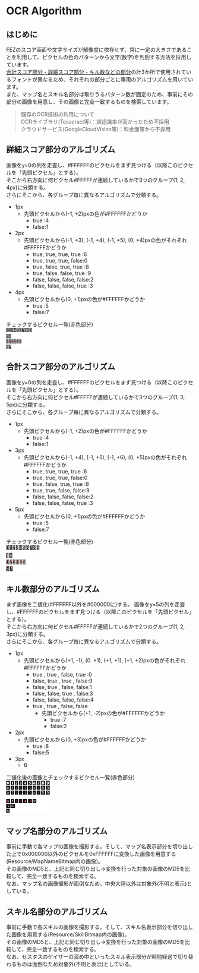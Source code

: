 # OCR Algorithm

## はじめに

FEZのスコア画面や文字サイズが解像度に依存せず、常に一定の大きさであることを利用して、ピクセルの色のパターンから文字(数字)を判別する方法を採用しています。  
[合計スコア部分・詳細スコア部分・キル数などの部分](./img/score_sample.png)の計3か所で使用されているフォントが異なるため、それぞれの部分ごとに専用のアルゴリズムを用いています。  
また、マップ名とスキル名部分は取りうるパターン数が固定のため、事前にその部分の画像を用意し、その画像と完全一致するものを検索しています。  

> 既存のOCR技術の利用について  
> OCRライブラリ(Tesseract等)：誤認識率が高かったため不採用  
> クラウドサービス(GoogleCloudVision等)：料金面等から不採用


## 詳細スコア部分のアルゴリズム

画像をy=0の列を走査し、#FFFFFFのピクセルをまず見つける（以降このピクセルを「先頭ピクセル」とする）。  
そこから右方向に何ピクセル#FFFFFが連続しているかで3つのグループ(1, 2, 4px)に分類する。  
さらにそこから、各グループ毎に異なるアルゴリズムで分類する。  

* 1px
	* 先頭ピクセルから(-1, +2)pxの色が#FFFFFFかどうか
		* true :4
		* false:1
* 2px
	* 先頭ピクセルから(-1, +3), (-1, +4), (-1, +5), (0, +4)pxの色がそれぞれ#FFFFFFかどうか
		* true,  true,  true,  true :6
		* true,  true,  true,  false:0
		* true,  false, true,  true :8
		* true,  false, false, true :9
		* false, false, false, false:2
		* false, false, false, true :3
* 4px
	* 先頭ピクセルから(0, +1)pxの色が#FFFFFFかどうか
		* true :5
		* false:7

チェックするピクセル一覧(赤色部分)  
![](img/DetailScore.png)


## 合計スコア部分のアルゴリズム

画像をy=0の列を走査し、#FFFFFFのピクセルをまず見つける（以降このピクセルを「先頭ピクセル」とする）。  
そこから右方向に何ピクセル#FFFFFが連続しているかで3つのグループ(1, 3, 5px)に分類する。  
さらにそこから、各グループ毎に異なるアルゴリズムで分類する。  

* 1px
	* 先頭ピクセルから(-1, +2)pxの色が#FFFFFFかどうか
		* true :4
		* false:1
* 3px
	* 先頭ピクセルから(-1, +4), (-1, +5), (-1, +6), (0, +5)pxの色がそれぞれ#FFFFFFかどうか
		* true,  true,  true,  true :6
		* true,  true,  true,  false:0
		* true,  false, true,  true :8
		* true,  true,  false, false:9
		* false, false, false, false:2
		* false, false, false, true :3
* 5px
	* 先頭ピクセルから(0, +1)pxの色が#FFFFFFかどうか
		* true :5
		* false:7

チェックするピクセル一覧(赤色部分)  
![](img/TotalScore.png)


## キル数部分のアルゴリズム

まず画像を二値化(#FFFFFF以外を#000000に)する。
画像をy=5の列を走査し、#FFFFFFのピクセルをまず見つける（以降このピクセルを「先頭ピクセル」とする）。  
そこから右方向に何ピクセル#FFFFFが連続しているかで2つのグループ(1, 2, 3px)に分類する。  
さらにそこから、各グループ毎に異なるアルゴリズムで分類する。

* 1px
    * 先頭ピクセルから(+1, -1), (0. +1), (+1, +1), (+1, +2)pxの色がそれぞれ#FFFFFFかどうか
        * true , true , false, true :0
        * false, true , true , false:9
        * false, true , false, false:1
        * false, false, true , false:3
        * false, false, false, false:4
        * true , true , false, false
            * 先頭ピクセルから(+1, -2)pxの色が#FFFFFFかどうか
                * true :7
                * false:2
* 2px
    * 先頭ピクセルから(0, +3)pxの色が#FFFFFFかどうか
        * true :8
        * false:5
* 3px
    * 6
    
二値化後の画像とチェックするピクセル一覧(赤色部分)  
![](img/KillScore.png)

## マップ名部分のアルゴリズム

事前に手動で各マップの画像を撮影する。そして、マップ名表示部分を切り出した上で0x000000以外のピクセルを0xFFFFFFに変換した画像を用意する(Resource/MapNameBitmap内の画像)。  
その画像のMD5と、上記と同じ切り出し→変換を行った対象の画像のMD5を比較して、完全一致するものを検索する。  
なお、マップ名の画像撮影が面倒なため、中央大陸以外は対象外(不明と表示)としている。  

## スキル名部分のアルゴリズム
事前に手動で各スキルの画像を撮影する。そして、スキル名表示部分を切り出した画像を用意する(Resource/SkillBitmap内の画像)。  
その画像のMD5と、上記と同じ切り出し→変換を行った対象の画像のMD5を比較して、完全一致するものを検索する。  
なお、セスタスのゲイザーの溜め中といったスキル表示部分が時間経過で切り替わるものは面倒なため対象外(不明と表示)としている。
